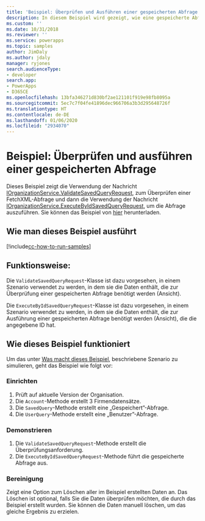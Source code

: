 ```yaml
---
title: 'Beispiel: Überprüfen und Ausführen einer gespeicherten Abfrage (Common Data Service) | Microsoft-Dokumentation'
description: In diesem Beispiel wird gezeigt, wie eine gespeicherte Abfrage überprüft und ausgeführt wird
ms.custom: ''
ms.date: 10/31/2018
ms.reviewer: ''
ms.service: powerapps
ms.topic: samples
author: JimDaly
ms.author: jdaly
manager: ryjones
search.audienceType:
- developer
search.app:
- PowerApps
- D365CE
ms.openlocfilehash: 13bfa346271d830bf2ae121101f919e98fb8095a
ms.sourcegitcommit: 5ec7c7f04fe41896dec966706a3b3d295648726f
ms.translationtype: HT
ms.contentlocale: de-DE
ms.lasthandoff: 01/06/2020
ms.locfileid: "2934070"
---
```

# <a name="sample-validate-and-execute-a-saved-query"></a>Beispiel: Überprüfen und ausführen einer gespeicherten Abfrage

<!-- Needs supporting conceptual topic 
https://docs.microsoft.com/dynamics365/customer-engagement/developer/org-service/sample-validate-execute-saved-query
-->
Dieses Beispiel zeigt die Verwendung der Nachricht [IOrganizationService.ValidateSavedQueryRequest](https://docs.microsoft.com/dotnet/api/microsoft.crm.sdk.messages.validatesavedqueryrequest?view=dynamics-general-ce-9), zum Überprüfen einer FetchXML-Abfrage und dann die Verwendung der Nachricht [IOrganizationService.ExecuteByIdSavedQueryRequest](https://docs.microsoft.com/dotnet/api/microsoft.crm.sdk.messages.executebyidsavedqueryrequest?view=dynamics-general-ce-9), um die Abfrage auszuführen. Sie können das Beispiel von [hier](https://github.com/Microsoft/PowerApps-Samples/tree/master/cds/orgsvc/C%23/ValidateandExecuteSavedQuery) herunterladen.

## <a name="how-to-run-this-sample"></a>Wie man dieses Beispiel ausführt

[!include[cc-how-to-run-samples](../../includes/cc-how-to-run-samples.md)]


## <a name="what-this-sample-does"></a>Funktionsweise:

Die `ValidateSavedQueryRequest`-Klasse ist dazu vorgesehen, in einem Szenario verwendet zu werden, in dem sie die Daten enthält, die zur Überprüfung einer gespeicherten Abfrage benötigt werden (Ansicht). 

Die `ExecuteByIdSavedQueryRequest`-Klasse ist dazu vorgesehen, in einem Szenario verwendet zu werden, in dem sie die Daten enthält, die zur Ausführung einer gespeicherten Abfrage benötigt werden (Ansicht), die die angegebene ID hat.

## <a name="how-this-sample-works"></a>Wie dieses Beispiel funktioniert

Um das unter [Was macht dieses Beispiel](#what-this-sample-does), beschriebene Szenario zu simulieren, geht das Beispiel wie folgt vor:

### <a name="setup"></a>Einrichten

1. Prüft auf aktuelle Version der Organisation.
1. Die `Account`-Methode erstellt 3 Firmendatensätze.
1. Die `SavedQuery`-Methode erstellt eine „Gespeichert”-Abfrage.
1. Die `UserQuery`-Methode erstellt eine „Benutzer”-Abfrage.


### <a name="demonstrate"></a>Demonstrieren
1. Die `ValidateSavedQueryRequest`-Methode erstellt die Überprüfungsanforderung.
1. Die `ExecuteByIdSavedQueryRequest`-Methode führt die gespeicherte Abfrage aus.

### <a name="clean-up"></a>Bereinigung

Zeigt eine Option zum Löschen aller im Beispiel erstellten Daten an. Das Löschen ist optional, falls Sie die Daten überprüfen möchten, die durch das Beispiel erstellt wurden. Sie können die Daten manuell löschen, um das gleiche Ergebnis zu erzielen.
